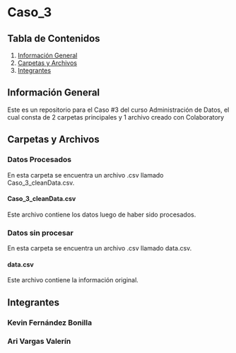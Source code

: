 # Caso_3
## Tabla de Contenidos
1. [Información General](#informacion-general)
2. [Carpetas y Archivos](#carpetas-y-archivos)
3. [Integrantes](#integrantes)
## Información General
Este es un repositorio para el Caso #3 del curso Administración de Datos, el cual consta de 2 carpetas principales y 1 archivo creado con Colaboratory
## Carpetas y Archivos
### Datos Procesados
En esta carpeta se encuentra un archivo .csv llamado Caso_3_cleanData.csv.
#### Caso_3_cleanData.csv
Este archivo contiene los datos luego de haber sido procesados.
### Datos sin procesar
En esta carpeta se encuentra un archivo .csv llamado data.csv.
#### data.csv
Este archivo contiene la información original.
## Integrantes
### Kevin Fernández Bonilla
### Ari Vargas Valerín
